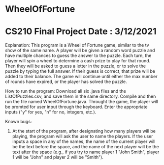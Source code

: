 # WheelOfFortune
CS210 Final Project
Date	: 3/12/2021
================================================

Explanation:
This program is a Wheel of Fortune game, similar to the tv show of the same name.
A player will be given a random word puzzle and have multiple chances to guess the answer to
the puzzle. Each turn, the player will spin a wheel to determine a cash prize to play for that
round. Then they will be asked to guess a letter in the puzzle, or to solve the puzzle by typing
the full answer. If their guess is correct, that prize will be added to their balance. The game
will continue until either the max number of rounds have expired, or the player has solved the 
puzzle.

How to run the program:
Download all six .java files and the ListOfPuzzles.csv, and save them in the same directory.
Compile and then run the file named WheelOfFortune.java. Throught the game, the player will 
be promted for user input through the keyboard. Enter the appropriate inputs 
("y" for yes, "n" for no, integers, etc.).

Known bugs:
1. At the start of the program, after designating how many players will be playing,
the program will ask the user to name the players. If the user inputs a space in any of the names,
the name of the current player will be the text before the space, and the name of the next player
will be the text after the space (e.g., if you try to name player 1 "John Smith", player 1 will be
"John" and player 2 will be "Smith").
